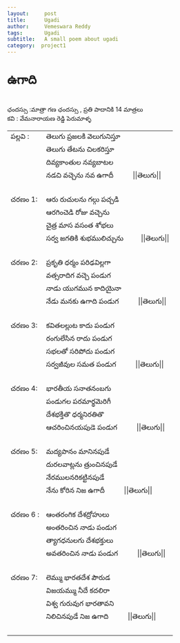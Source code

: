 ```yaml
---
layout:     post
title:      Ugadi
author:     Vemeswara Reddy
tags: 		Ugadi
subtitle:  	A small poem about ugadi
category:  project1
---
```

<!-- Start Writing Below in Markdown -->

# ఉగాది 
<br />
ఛందస్సు :మాత్రా గణ ఛందస్సు , ప్రతి పాదానికి 14 మాత్రలు <br />
కవి : వేమనారాయణ రెడ్డి పెరుమాళ్ళ <br />
<table border="0">
	<tbody>
		<tr>
			<td>పల్లవి : </td>
			<td> <span>తెలుగు ప్రజలకి వెలుగునిస్తూ</span></td>
		</tr>
		<tr>
			<td></td>
			<td>తెలుగు తేటను చిలకరిస్తూ</td>
		</tr>
		<tr>
			<td></td>
			<td>దివ్యకాంతుల నవ్యబాటల</td>
		</tr>
		<tr>
			<td></td>
			<td> నడచి వచ్చెను నవ ఉగాదీ &emsp; &emsp; ||తెలుగు||<br/><br/></td>
		</tr>
		<tr>
			<td></td>
			<td></td>
		</tr>
		<tr>
			<td>చరణం 1: </td>
			<td><span>ఆరు రుచులను గల్గు పచ్చడి</span></td>
		</tr>
		<tr>
			<td></td>
			<td>ఆరగించెడి  రోజు వచ్చెను</td>
		</tr>
		<tr>
			<td></td>
			<td>చైత్ర మాస వసంత శోభలు</td>
		</tr>
		<tr>
			<td></td>
			<td>సర్వ జగతికి శుభములిచ్చును &emsp;&emsp; ||తెలుగు||<br/><br/></td>
		</tr>
		<tr>
			<td></td>
			<td></td>
		</tr>
		<tr>
			<td>చరణం 2: </td>
			<td> <span>ప్రకృతి ధర్మం పరిఢవిల్లగా</span></td>
		</tr>
		<tr>
			<td></td>
			<td>వత్సరాదిగ వచ్చె పండుగ</td>
		</tr>
		<tr>
			<td></td>
			<td>నాడు యుగమున కాదియైనా</td>
		</tr>
		<tr>
			<td></td>
			<td>నేడు మనకు ఉగాది పండుగ &emsp; &emsp; ||తెలుగు||<br/><br/></td>
		</tr>
		<tr>
			<td></td>
			<td></td>
		</tr>
		<tr>
			<td>చరణం 3: </td>
			<td> <span>కవితలల్లుట కాదు పండుగ</span></td>
		</tr>
		<tr>
			<td></td>
			<td>రంగులేసిన రాదు పండుగ</td>
		</tr>
		<tr>
			<td></td>
			<td>సభలతో సరిపోదు పండుగ </td>
		</tr>
		<tr>
			<td></td>
			<td>సర్వజీవుల సమత పండుగ &emsp; &emsp; ||తెలుగు||<br/><br/></td>
		</tr>
		<tr>
			<td></td>
			<td></td>
		</tr>
		<tr>
			<td>చరణం 4:  </td>
			<td> <span>భారతీయ సనాతనంబగు</span></td>
		</tr>
		<tr>
			<td></td>
			<td>పండుగల పరమార్థమెరిగీ</td>
		</tr>
		<tr>
			<td></td>
			<td>దేశభక్తితొ ధర్మనిరతితొ</td>
		</tr>
		<tr>
			<td></td>
			<td>ఆచరించినయపుడె పండుగ &emsp; &emsp; ||తెలుగు||<br/><br/></td>
		</tr>
		<tr>
			<td></td>
			<td></td>
		</tr>
		<tr>
			<td>చరణం 5: </td>
			<td> <span>మద్యపానం మానినపుడే</span></td>
		</tr>
		<tr>
			<td></td>
			<td>దురలవాట్లను త్రుంచినపుడే</td>
		</tr>
		<tr>
			<td></td>
			<td>నేరములనరికట్టినపుడే</td>
		</tr>
		<tr>
			<td></td>
			<td> నేను కోరిన నిజ ఉగాదీ &emsp; &emsp; ||తెలుగు||<br/><br/></td>
		</tr>
		<tr>
			<td></td>
			<td></td>
		</tr>
		<tr>
			<td>చరణం 6 : </td>
			<td> <span>ఆంతరంగిక దేశద్రోహులు </span></td>
		</tr>
		<tr>
			<td></td>
			<td>అంతరించిన నాడు పండుగ </td>
		</tr>
		<tr>
			<td></td>
			<td>త్యాగధనులగు దేశభక్తులు</td>
		</tr>
		<tr>
			<td></td>
			<td>అవతరించిన నాడు పండుగ  &emsp; &emsp; ||తెలుగు||<br/><br/></td>
		</tr>
		<tr>
			<td></td>
			<td></td>
		</tr>
		<tr>
			<td>చరణం 7:  </td>
			<td> <span>లెమ్ము భారతదేశ పౌరుడ</span></td>
		</tr>
		<tr>
			<td></td>
			<td>విజయమ్ము నీదే కదలిరా</td>
		</tr>
		<tr>
			<td></td>
			<td>విశ్వ గురువుగ భారతావని</td>
		</tr>
		<tr>
			<td></td>
			<td> నిలిచినపుడే నిజ ఉగాది &emsp; &emsp; ||తెలుగు||<br/><br/></td>
		</tr>
		<tr>
			<td></td>
			<td></td>
		</tr>
	</tbody>
</table>

